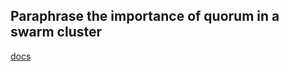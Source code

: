 ## Paraphrase the importance of quorum in a swarm cluster


[docs](https://docs.docker.com/engine/swarm/raft/)
